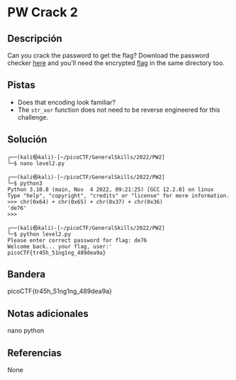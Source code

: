 # PW Crack 2
## Descripción
Can you crack the password to get the flag? Download the password checker [here](https://artifacts.picoctf.net/c/13/level2.py) and you'll need the encrypted [flag](https://artifacts.picoctf.net/c/13/level2.flag.txt.enc) in the same directory too.

## Pistas
- Does that encoding look familiar?
- The `str_xor` function does not need to be reverse engineered for this challenge.

## Solución
```shell
┌──(kali㉿kali)-[~/picoCTF/GeneralSkills/2022/PW2]
└─$ nano level2.py

┌──(kali㉿kali)-[~/picoCTF/GeneralSkills/2022/PW2]
└─$ python3         
Python 3.10.8 (main, Nov  4 2022, 09:21:25) [GCC 12.2.0] on linux
Type "help", "copyright", "credits" or "license" for more information.
>>> chr(0x64) + chr(0x65) + chr(0x37) + chr(0x36)
'de76'
>>> 

┌──(kali㉿kali)-[~/picoCTF/GeneralSkills/2022/PW2]
└─$ python level2.py
Please enter correct password for flag: de76
Welcome back... your flag, user:'
picoCTF{tr45h_51ng1ng_489dea9a}

```

## Bandera
picoCTF{tr45h_51ng1ng_489dea9a}

## Notas adicionales
nano
python

## Referencias
None